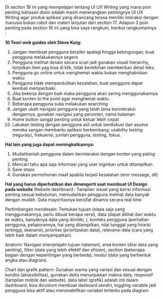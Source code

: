 Di section 18 ini yang mempelajari tentang UI UX Writing yang mana poin penting bahasan disini adalah masih menerangkan pentingnya UI UX Writing agar produk aplikasi yang dirancang terasa memliki interaksi dengan manusia bukan robot dan materi lanjutan dari section 17. Adapun 3 poin penting pada section 16 ini yang bisa saya rangkum, berikut rangkumannya :

**10 Teori web guides oleh Steve Kurg:**

1. Jangan membuat pengguna berpikir apalagi hingga kebingungan, buat pengguna melakukannya segera
2. Pengguna melihat desain secara scan jadi gunakan visual hierarchy, tonjolkan item yag bisa di klik, tidak berlebihan memberikan detail teks.
3. Pengguna go online untuk menghemat waktu bukan menghabiskan waktu
4. Pengguna tidak memperdulikan kesalahan, buat pengguna dapat kembali memperbaiki.
5. Jika bekerja dengan baik maka pengguna akan sering menggunakannya
6. Buat konten to the point agar menghemat waktu.
7. Beberapa pengguna suka melakukan searching
8. Jangan ubah navigasi pengguna yang telah lama berinteraksi dengannya, gunakan navigasi yang persisten, nama halaman
9. Home button sangat penting untuk keluar lebih cepat
10. Lakukan testing dengan pengguna asli untuk berdiskusi dan asumsi mereka sangan membantu aplikasi berkembang: usability testing (reguraly), frekuensi, jumlah pengguna, testing, fokus.

**Hal lain yang juga dapat meningkatkannya:**

1. Mudahkanlah pengguna dalam berinteraksi dengan konten yang paling penting.
2. Mencari tahu apa saja informasi yang user inginkan untuk ditampilkan
3. Save steps
4. Gunakan permohonan maaf apabila terjadi kesalahan (eror message, dll)


**Hal yang harus diperhatikan dan dimengerti saat membuat UI Design pada website**
Website dashboard : Tampilan visual yang berisi informasi penting sesuai kebutuhan, memudahkan pengguna melihat data banyak dengan mudah. Data mayoritasnya bersifat dinamis secara real time

Pertimbangan mendesain: Tentukan tujuan (siapa saja yang menggunakannya, perlu dibuat berapa versi), data (dapat dilihat dari waktu ke waktu, banyaknya data yang dimiliki, ), konteks pengguna (perhatian pengguna, pelaporannya, hal yang ditampilkan, nilai tunggal yang hirarki tertinggi, skenario), prioritas (prioritaskan data), relevansi data (cara yang lebih baik dalam menyampaikan).

Anatomi: Navigasi (menjelajahi tujuan halaman), area konten (diisi data yang penting), filter (data yang lebih efektif dan efisien), section (beberapa bagian dengan kepentingan yang berbeda), modul (data yang berbentuk angka atau diagram).

Chart dan grafik pattern: Gunakan warna yang variasi dan sesuai dengan kondisi (aksesibilitas), gunakan delta menunjukkan makna data, responsif (tampilan mobile dan website), data label (grafik) adalah inti dalam dashboard, bisa dicustom membuat dasboard sendiri, toggling variable jadi pengguna bisa aktif atau menonaktifkan variabel tertentu pada diagram
